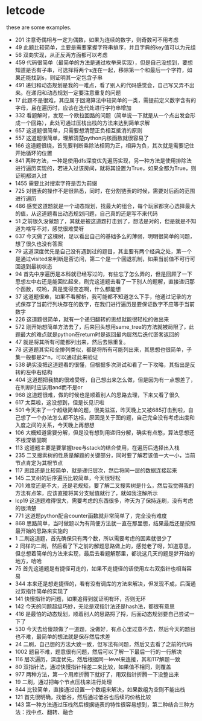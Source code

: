 # letcode
these are some examples.


- 201 注意奇偶相与一定为偶数，如果为连续的数字，则奇数可不用考虑
- 49 此题比较简单，主要是需要掌握字符串排序，并且字典的key值可以为元组
- 56 双向实现，从正反两方面都可以考虑
- 459 代码很简单（最简单的方法是通过枚举来实现），但是自己没想到，要想知道是否有子串，可选择将两个s连在一起，移除第一个和最后一个字符，如果还能找到s，则证明其一定包含子串
- 491 递归和动态规划是我的一难点，看了别人的代码感觉会，自己写又弄不出来。在递归和动态规划一定要注意重复的问题
- 17 此题不是很难，其应属于回溯算法中较简单的一类，需提前定义数字含有的字母，且在遍历时，应该在迭代处进行字符串增加
- 332 看题解时，发现一个欧拉回路的问题（简单说一下就是从一个点出发会形成一个回路），此处可通过压栈出栈的方法来达到简单求解
- 657 这道题很简单，只需要想清楚正负相互抵消的原则
- 557 这道题很简单，理解清楚python内核函数就很容易了
- 166 这道题很绕，首先要判断乘除法相同为正，相异为负，其次就是需要记住开始循环的位置
- 841 两种方法，一种是使用dfs深度优先遍历实现，另一种方法是使用排除法进行遍历实现的，若进入过该房间，就将其设置为True，如果全都为True，则证明都进入过
- 1455 需要比对搜索字符是否为前缀
- 725 对链表的操作不是很熟悉，同时，在分割链表的时候，需要对后面的范围进行遍历
- 486 感觉这道题就是一个动态规划，找最大的组合，每个玩家都贪心选择最大的值，从这道题看出动态规划问题，自己真的还是写不来代码
- 51 之前很久没做题了，其就是被这道题打击到了，想法是对的，但是就是不知道为啥写不对，感觉很难受呀
- 637 今天做了这棵树，足以看出自己的基础多么的薄弱，明明很简单的问题，想了很久也没有答案
- 79 这道深度优先是自己没有遇到过的题目，其主要有两个经典之处，第一个是通过visited来判断是否访问，第二个是一个回退机制，如果当前值不可行可回退到最初状态
- 94 首先中序遍历是本科就已经写过的，有些忘了怎么弄的，但是回顾了一下思想左中右还是能回忆起来，刷完这道题去看了一下别人的题解，直接递归那个函数，哎哟，真是觉得变态啊，什么都能想
- 37 这道题很难，如果不看解析，我可能都不知道怎么下手，他通过记录的方式保存了当前行列块存在的数字，在我们进行遍历是要保证数字不应等于当前数字
- 226 这道题很简单，就有一个递归翻转的思想就能很轻松的做出来
- 572 刚开始想简单方法去了，后来回头想用same_tree的方法就被局限了，此题最大的难点就是python在return时是返回最内层然后迭代嵌套返回的
- 47 就是将其所有可能都列出来，然后去除重复。
- 78 这道题其实和全排列类似，都是将所有可能列出来，其思想也很简单，子集一般都是2^n，可以通过此来验证
- 538 确实没把这道题看的很懂，但根据多次测试和看了一下攻略，其指出是反转的左中右结构
- 404 这道题把我搞的很难受呀，自己想出来怎么做，但是因为有一点想差了，在判断时应该用and而不是or
- 968 这道题很难，做的时候也是顺着别人的思路去理，下来又看了很久
- 617 太菜啦，这没想到，但是长见识啦
- 501 今天来了一个超级简单的题，很美滋滋，昨天晚上又被685打击到啦，自己想了一个办法怎么都不达标，原因是关于图的题，自己完全没有考虑出度和入度之间的关系，今天晚上再想想
- 106 大概知道需要分解，但是没有想到用递归分解，确实有点憨，算法思想还不根深蒂固啊
- 113 这道题主要是要掌握tree与stack的结合使用，在遍历后选择出入栈
- 235 二叉搜索树的性质是解题的关键部分，同时要了解若该值一大一小，当前节点肯定为其根节点
- 117 思路还是比较简单，就是递归层次，然后将同一层的数据连接起来
- 145 二叉树的后序遍历比较简单，今天很轻松
- 701 难度还是不大，还是老规矩，要了解二叉搜索树是什么，然后我觉得我的方法有点笨，应该直接将其分支赋值就行了，就如我注解所示
- lcp19 这道题难得很大，需要考虑的东西很多，昨天为了保持连刷，没有考虑的很清楚
- 771 这道题python配合counter函数就非常简单了，完全没有难度
- 868 思路简单，当时做题以为有简便方法就一直在那里想，结果最后还是按照最开始的思路来实施的
- 1 二刷这道题，首先确保只有两个数，所以需要考虑的因素就很少了
- 2 同样的二刷，然后看了下之前的解题思路做上的，感觉老了呀，知道意思，但总想着简单的方法来实现，最后去看题解那里，都说这几天的题是梦开始的地方，哈哈
- 75 首先这道题是有捷径可走的，如果不走捷径的话使用左右双指针也相当容易
- 344 本来还是想走捷径的，看有没有调库的方法来解决，但发现不成，后面通过双指针简单的实现了
- 141 快慢指针的问题，如果追得到就证明有环，否则无环
- 142 今天的问题超级巧妙，无论是双指针法还是hash法，都很有意思
- 416 是最怕的动态规划，顺着别人的思路捋了捋，后面动态规划要自己尝试一下了
- 530 今天去给傻颉做了一道题，没做好，有点心里过意不去，然后今天的题目也不难，最简单的想法就是保存然后求差
- 24 二刷，自己想的方法大致一致，但写法有问题，然后又去看了之前的代码
- 1002 题目不难，题意很有问题，然后可以了解一下最后一行的一行解决
- 116 层次遍历，深度优先，然后根据同一level来连接，其和117解题一致
- 80 双指针法，通过快慢指针相差二来比较，如果值不相同，则覆盖
- 977 两种方法，第一个用库折腾下就好了，用双指针折腾一下没整出来
- 19 二刷，通过把每个节点压栈来进行处理
- 844 比较简单，直接通过设置一个数组来解决，如果数组为空则不能出栈
- 121 首先很明确，找低谷，然后通过低谷也后续的价格比较
- 143 第一种方法通过压栈然后根据链表的特性很容易想到，第二种结合三种方法：找中点、翻转、融合